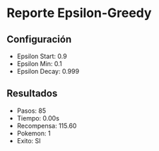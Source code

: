 # Reporte Epsilon-Greedy
## Configuración
- Epsilon Start: 0.9
- Epsilon Min: 0.1
- Epsilon Decay: 0.999

## Resultados
- Pasos: 85
- Tiempo: 0.00s
- Recompensa: 115.60
- Pokemon: 1
- Exito: SI
